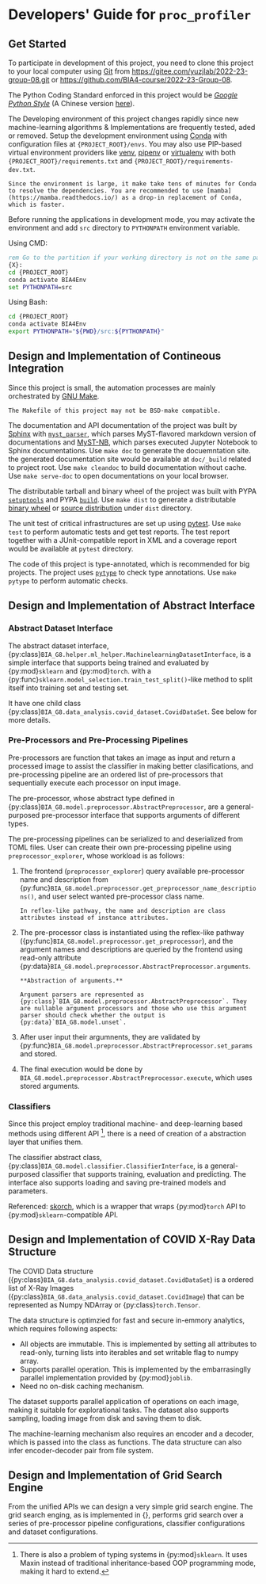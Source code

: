 # Developers' Guide for `proc_profiler`

## Get Started

To participate in development of this project, you need to clone this project to your local computer using [Git](https://git-scm.com) from <https://gitee.com/yuzjlab/2022-23-group-08.git> or <https://github.com/BIA4-course/2022-23-Group-08>.

The Python Coding Standard enforced in this project would be [_Google Python Style_](https://google.github.io/styleguide/pyguide.html) (A Chinese version [here](https://zh-google-styleguide.readthedocs.io/en/latest/google-python-styleguide)).

The Developing environment of this project changes rapidly since new machine-learning algorithms \& Implementations are frequently tested, aded or removed. Setup the development environment using [Conda](https://docs.conda.io/en/latest/) with configuration files at `{PROJECT_ROOT}/envs`. You may also use PIP-based virtual environment providers like [venv](https://docs.python.org/3/library/venv.html), [pipenv](https://pipenv.pypa.io/en/latest/index.html) or [virtualenv](https://virtualenv.pypa.io) with both `{PROJECT_ROOT}/requirements.txt` and `{PROJECT_ROOT}/requirements-dev.txt`.

```{hint}
Since the environment is large, it make take tens of minutes for Conda to resolve the dependencies. You are recommended to use [mamba](https://mamba.readthedocs.io/) as a drop-in replacement of Conda, which is faster.
```

Before running the applications in development mode, you may activate the environment and add `src` directory to `PYTHONPATH` environment variable.

Using CMD:

```bat
rem Go to the partition if your working directory is not on the same partition with {PROJECT_ROOT}
{X}:
cd {PROJECT_ROOT}
conda activate BIA4Env
set PYTHONPATH=src
```

Using Bash:

```bash
cd {PROJECT_ROOT}
conda activate BIA4Env
export PYTHONPATH="${PWD}/src:${PYTHONPATH}"
```

## Design and Implementation of Contineous Integration

Since this project is small, the automation processes are mainly orchestrated by [GNU Make](https://www.gnu.org/software/make).

```{warning}
The Makefile of this project may not be BSD-make compatible.
```

The documentation and API documentation of the project was built by [Sphinx](https://www.sphinx-doc.org/) with [`myst_parser`](https://myst-parser.readthedocs.io/), which parses MyST-flavored markdown version of documentations and [MyST-NB](https://myst-nb.readthedocs.io), which parses executed Jupyter Notebook to Sphinx documentations. Use `make doc` to generate the docuemntation site. the generated documentation site would be available at `doc/_build` related to project root. Use `make cleandoc` to build documentation without cache. Use `make serve-doc` to open documentations on your local browser.

The distributable tarball and binary wheel of the project was built with PYPA [`setuptools`](https://setuptools.pypa.io) and PYPA [`build`](https://pypa-build.readthedocs.io). Use `make dist` to generate a distributable [binary wheel](https://packaging.python.org/en/latest/glossary/#term-Wheel) or [source distribution](https://packaging.python.org/en/latest/glossary/#term-Source-Distribution-or-sdist) under `dist` directory.

The unit test of critical infrastructures are set up using [pytest](https://pytest.org). Use `make test` to perform automatic tests and get test reports. The test report together with a JUnit-compatible report in XML and a coverage report would be available at `pytest` directory.

The code of this project is type-annotated, which is recommended for big projects. The project uses [`pytype`](https://google.github.io/pytype) to check type annotations. Use `make pytype` to perform automatic checks.

## Design and Implementation of Abstract Interface

### Abstract Dataset Interface

The abstract dataset interface, {py:class}`BIA_G8.helper.ml_helper.MachinelearningDatasetInterface`, is a simple interface that supports being trained and evaluated by {py:mod}`sklearn` and {py:mod}`torch`. with a {py:func}`sklearn.model_selection.train_test_split()`-like method to split itself into training set and testing set.

It have one child class {py:class}`BIA_G8.data_analysis.covid_dataset.CovidDataSet`. See below for more details.

### Pre-Processors and Pre-Processing Pipelines

Pre-processors are function that takes an image as input and return a processed image to assist the classifier in making better clasifications, and pre-processing pipeline are an ordered list of pre-processors that sequentially execute each processor on input image.

The pre-processor, whose abstract type defined in {py:class}`BIA_G8.model.preprocessor.AbstractPreprocessor`, are a general-purposed pre-processor interface that supports arguments of different types.

The pre-processing pipelines can be serialized to and deserialized from TOML files. User can create their own pre-processing pipeline using `preprocessor_explorer`, whose workload is as follows:

1. The frontend (`preprocessor_explorer`) query available pre-processor name and description from {py:func}`BIA_G8.model.preprocessor.get_preprocessor_name_descriptions()`, and user select wanted pre-processor class name.

    ```{note}
    In reflex-like pathway, the name and description are class attributes instead of instance attributes.
    ```

2. The pre-processor class is instantiated using the reflex-like pathway ({py:func}`BIA_G8.model.preprocessor.get_preprocessor`), and the argument names and descriptions are queried by the frontend using read-only attribute {py:data}`BIA_G8.model.preprocessor.AbstractPreprocessor.arguments`.

    ```{note}
    **Abstraction of arguments.**

    Argument parsers are represented as {py:class}`BIA_G8.model.preprocessor.AbstractPreprocessor`. They are nullable argument processors and those who use this argument parser should check whether the output is {py:data}`BIA_G8.model.unset`.
    ```

3. After user input their argumnents, they are validated by {py:func}`BIA_G8.model.preprocessor.AbstractPreprocessor.set_params` and stored.
4. The final execution would be done by `BIA_G8.model.preprocessor.AbstractPreprocessor.execute`, which uses stored arguments.

### Classifiers

Since this project employ traditional machine- and deep-learning based methods using different API [^sklearn], there is a need of creation of a abstraction layer that unifies them.

[^sklearn]: There is also a problem of typing systems in {py:mod}`sklearn`. It uses Maxin instead of traditional inheritance-based OOP programming mode, making it hard to extend.

The classifier abstract class, {py:class}`BIA_G8.model.classifier.ClassifierInterface`, is a general-purposed classifier that supports training, evaluation and predicting. The interface also supports loading and saving pre-trained models and parameters.

Referenced: [skorch](https://skorch.readthedocs.io/en/stable), which is a wrapper that wraps {py:mod}`torch` API to {py:mod}`sklearn`-compatible API.

## Design and Implementation of COVID X-Ray Data Structure

The COVID Data structure ({py:class}`BIA_G8.data_analysis.covid_dataset.CovidDataSet`) is a ordered list of X-Ray Images ({py:class}`BIA_G8.data_analysis.covid_dataset.CovidImage`) that can be represented as Numpy NDArray or {py:class}`torch.Tensor`.

The data structure is optimzied for fast and secure in-emmory analytics, which requires following aspects:

- All objects are immutable. This is implemented by setting all attributes to read-only, turning lists into iterables and set writable flag to numpy array.
- Supports parallel operation. This is implemented by the embarrasinglly parallel implementation provided by {py:mod}`joblib`.
- Need no on-disk caching mechanism.

The dataset supports parallel application of operations on each image, making it suitable for explorational tasks. The dataset also supports sampling, loading image from disk and saving them to disk.

The machine-learning mechanism also requires an encoder and a decoder, which is passed into the class as functions. The data structure can also infer encoder-decoder pair from file system.

## Design and Implementation of Grid Search Engine

From the unified APIs we can design a very simple grid search engine. The grid search enging, as is implemented in {}, performs grid search over a series of pre-processor pipeline configurations, classifier configurations and dataset configurations.
